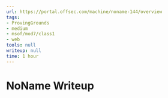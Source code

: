 ```yaml
---
url: https://portal.offsec.com/machine/noname-144/overview
tags:
- ProvingGrounds
- medium
- msof/mod7/class1
- web
tools: null
writeup: null
time: 1 hour
---
```


# NoName Writeup
